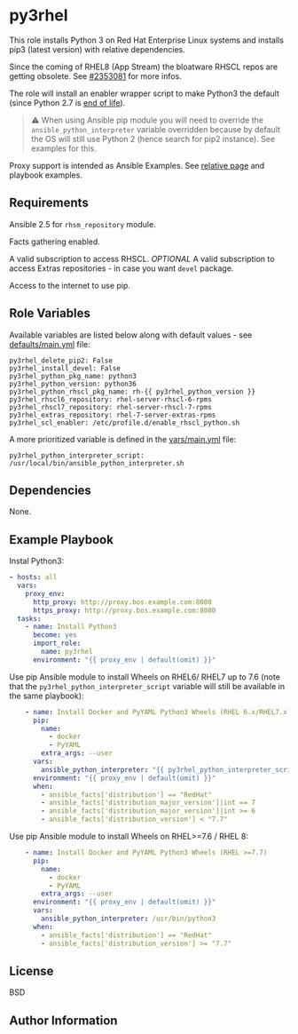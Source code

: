 py3rhel
=========

This role installs Python 3 on Red Hat Enterprise Linux systems and installs pip3 (latest version) with relative dependencies.

Since the coming of RHEL8 (App Stream) the bloatware RHSCL repos are getting obsolete. See [#2353081](https://access.redhat.com/solutions/2353081) for more infos.

The role will install an enabler wrapper script to make Python3 the default (since Python 2.7 is [end of life](https://www.python.org/dev/peps/pep-0373/)).

> :warning: When using Ansible pip module you will need to override the `ansible_python_interpreter` variable overridden because by default the OS will still use Python 2 (hence search for pip2 instance). See examples for this.

Proxy support is intended as Ansible Examples. See [relative page](https://docs.ansible.com/ansible/latest/user_guide/playbooks_environment.html) and playbook examples.

Requirements
------------

Ansible 2.5 for `rhsm_repository` module.

Facts gathering enabled.

A valid subscription to access RHSCL. *OPTIONAL* A valid subscription to access Extras repositories - in case you want `devel` package.

Access to the internet to use pip.

Role Variables
--------------

Available variables are listed below along with default values - see [defaults/main.yml](defaults/main.yml) file:

    py3rhel_delete_pip2: False
    py3rhel_install_devel: False
    py3rhel_python_pkg_name: python3
    py3rhel_python_version: python36
    py3rhel_python_rhscl_pkg_name: rh-{{ py3rhel_python_version }}
    py3rhel_rhscl6_repository: rhel-server-rhscl-6-rpms
    py3rhel_rhscl7_repository: rhel-server-rhscl-7-rpms
    py3rhel_extras_repository: rhel-7-server-extras-rpms
    py3rhel_scl_enabler: /etc/profile.d/enable_rhscl_python.sh

A more prioritized variable is defined in the [vars/main.yml](vars/main.yml) file:

    py3rhel_python_interpreter_script: /usr/local/bin/ansible_python_interpreter.sh


Dependencies
------------

None.

Example Playbook
----------------

Instal Python3:

```yaml
- hosts: all
  vars:
    proxy_env:
      http_proxy: http://proxy.bos.example.com:8080
      https_proxy: http://proxy.bos.example.com:8080
  tasks:
    - name: Install Python3
      become: yes
      import_role:
        name: py3rhel
      environment: "{{ proxy_env | default(omit) }}"
```

Use pip Ansible module to install Wheels on RHEL6/ RHEL7 up to 7.6 (note that the `py3rhel_python_interpreter_script` variable will still be available in the same playbook):

```yaml
    - name: Install Docker and PyYAML Python3 Wheels (RHEL 6.x/RHEL7.x)
      pip:
        name:
          - docker
          - PyYAML
        extra_args: --user
      vars:
        ansible_python_interpreter: "{{ py3rhel_python_interpreter_script }}"
      environment: "{{ proxy_env | default(omit) }}"
      when:
        - ansible_facts['distribution'] == "RedHat"
        - ansible_facts['distribution_major_version']|int == 7
        - ansible_facts['distribution_major_version']|int >= 6
        - ansible_facts['distribution_version'] < "7.7"
```

Use pip Ansible module to install Wheels on RHEL>=7.6 / RHEL 8:

```yaml
    - name: Install Docker and PyYAML Python3 Wheels (RHEL >=7.7)
      pip:
        name:
          - docker
          - PyYAML
        extra_args: --user
      environment: "{{ proxy_env | default(omit) }}"
      vars:
        ansible_python_interpreter: /usr/bin/python3
      when:
        - ansible_facts['distribution'] == "RedHat"
        - ansible_facts['distribution_version'] >= "7.7"
```

License
-------

BSD

Author Information
------------------



